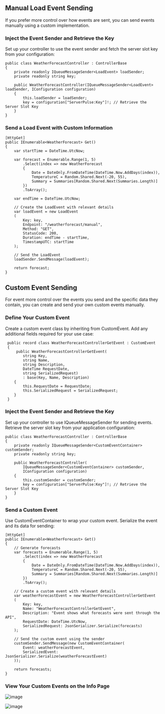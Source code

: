 ## Manual Load Event Sending
If you prefer more control over how events are sent, you can send events manually using a custom implementation.

### Inject the Event Sender and Retrieve the Key
Set up your controller to use the event sender and fetch the server slot key from your configuration:
```
public class WeatherForecastController : ControllerBase
{
    private readonly IQueueMessageSender<LoadEvent> loadSender;
    private readonly string key;

    public WeatherForecastController(IQueueMessageSender<LoadEvent> loadSender, IConfiguration configuration)
    {
        this.loadSender = loadSender;
        key = configuration["ServerPulse:Key"]!; // Retrieve the Server Slot Key
    }
}
```

### Send a Load Event with Custom Information
```
[HttpGet]
public IEnumerable<WeatherForecast> Get()
{
    var startTime = DateTime.UtcNow;

    var forecast = Enumerable.Range(1, 5)
        .Select(index => new WeatherForecast
        {
            Date = DateOnly.FromDateTime(DateTime.Now.AddDays(index)),
            TemperatureC = Random.Shared.Next(-20, 55),
            Summary = Summaries[Random.Shared.Next(Summaries.Length)]
        })
        .ToArray();

    var endTime = DateTime.UtcNow;

    // Create the LoadEvent with relevant details
    var loadEvent = new LoadEvent
    (
        Key: key,
        Endpoint: "/weatherforecast/manual",
        Method: "GET",
        StatusCode: 200,
        Duration: endTime - startTime,
        TimestampUTC: startTime
    );

    // Send the LoadEvent
    loadSender.SendMessage(loadEvent);

    return forecast;
}
```

## Custom Event Sending
For event more control over the events you send and the specific data they contain, you can create and send your own custom events manually.

### Define Your Custom Event
Create a custom event class by inheriting from CustomEvent. Add any additional fields required for your use case:
```
 public record class WeatherForecastControllerGetEvent : CustomEvent
 {
     public WeatherForecastControllerGetEvent(
        string Key, 
        string Name, 
        string Description, 
        DateTime RequestDate, 
        string SerializedRequest)
        : base(Key, Name, Description)
    {
        this.RequestDate = RequestDate;
        this.SerializedRequest = SerializedRequest;
    }
 }
```

### Inject the Event Sender and Retrieve the Key
Set up your controller to use IQueueMessageSender<CustomEventContainer> for sending events. Retrieve the server slot key from your application configuration:
```
public class WeatherForecastController : ControllerBase
{
    private readonly IQueueMessageSender<CustomEventContainer> customSender;
    private readonly string key;

    public WeatherForecastController(
        IQueueMessageSender<CustomEventContainer> customSender, 
        IConfiguration configuration)
    {
        this.customSender = customSender;
        key = configuration["ServerPulse:Key"]!; // Retrieve the Server Slot Key
    }
}
```

### Send a Custom Event 
Use CustomEventContainer to wrap your custom event. Serialize the event and its data for sending:
```
[HttpGet]
public IEnumerable<WeatherForecast> Get()
{
    // Generate forecasts
    var forecasts = Enumerable.Range(1, 5)
        .Select(index => new WeatherForecast
        {
            Date = DateOnly.FromDateTime(DateTime.Now.AddDays(index)),
            TemperatureC = Random.Shared.Next(-20, 55),
            Summary = Summaries[Random.Shared.Next(Summaries.Length)]
        })
        .ToArray();

    // Create a custom event with relevant details
    var weatherForecastEvent = new WeatherForecastControllerGetEvent
    (
        Key: key,
        Name: "WeatherForecastControllerGetEvent",
        Description: "Event shows what forecasts were sent through the API",
        RequestDate: DateTime.UtcNow,
        SerializedRequest: JsonSerializer.Serialize(forecasts)
    );

    // Send the custom event using the sender
    customSender.SendMessage(new CustomEventContainer(
        Event: weatherForecastEvent, 
        SerializedEvent: JsonSerializer.Serialize(weatherForecastEvent)
    ));

    return forecasts;
}
```
### View Your Custom Events on the Info Page

![image](https://github.com/user-attachments/assets/823dc7e2-18db-44ce-8aa3-4b71cd00e75b)

![image](https://github.com/user-attachments/assets/a05af41f-4591-4380-ad67-aa6521b9a284)
